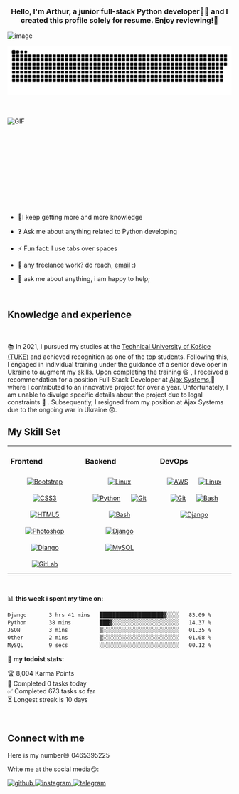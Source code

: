 
### <div align="center">Hello, I'm Arthur, a junior full-stack Python developer👨‍💻 and I created this profile solely for resume. Enjoy reviewing!🚀</div>  


![image](https://user-images.githubusercontent.com/6764957/87082196-3418a980-c25d-11ea-9987-0d9787d54100.png)
</br>

<p align="center">
 <img src="assets/github-snake.svg" alt="snake"/>
</p>
</br>
</br>
<img align="right" alt="GIF" src="https://github.com/abhisheknaiidu/abhisheknaiidu/blob/master/code.gif?raw=true" width="550" height="215" />  
  

- 🌱I keep getting more and more knowledge  
  

- ❓ Ask me about anything related to Python developing   
  

- ⚡ Fun fact: I use tabs over spaces  


 
  
- 💼 any freelance work? do reach, [email](https://mail.google.com/mail/?view=cm&fs=1&to=arturvynokur21@gmail.com) :)
- 💬 ask me about anything, i am happy to help;
<br>

## Knowledge and experience
<br>

📚 In 2021, I pursued my studies at the [Technical University of Košice (TUKE)](https://studium.tuke.sk/wps/portal/studium/univerzita/o-nas/!ut/p/z1/04_Sj9CPykssy0xPLMnMz0vMAfIjo8zizSwNDdyNTQx83X0MXQwCjQINgtzNPIxdDQ30w8EKDHAARwP9KEL6o_ApCXQzwq_AwNUYqgCPG4KLSvULciMMMgPSFQERJJ4-/) and achieved recognition as one of the top students. Following this, I engaged in individual training under the guidance of a senior developer in Ukraine to augment my skills. Upon completing the training 😆 , I received a recommendation for a position Full-Stack Developer at [Ajax Systems](https://ajax-systems.translate.goog/?_x_tr_sl=en&_x_tr_tl=uk&_x_tr_hl=uk&_x_tr_pto=sc&_x_tr_hist=true),💼 where I contributed to an innovative project for over a year. Unfortunately, I am unable to divulge specific details about the project due to legal constraints 📝 . Subsequently, I resigned from my position at Ajax Systems due to the ongoing war in Ukraine 😞.
<br>



## My Skill Set  
<table><tr><td valign="top" width="33%">



### Frontend  
<div align="center">  
<a href="https://getbootstrap.com/docs/3.4/javascript/" target="_blank"><img style="margin: 10px" src="https://profilinator.rishav.dev/skills-assets/bootstrap-plain.svg" alt="Bootstrap" height="50" /></a>  
<a href="https://www.w3schools.com/css/" target="_blank"><img style="margin: 10px" src="https://profilinator.rishav.dev/skills-assets/css3-original-wordmark.svg" alt="CSS3" height="50" /></a>  
<a href="https://en.wikipedia.org/wiki/HTML5" target="_blank"><img style="margin: 10px" src="https://profilinator.rishav.dev/skills-assets/html5-original-wordmark.svg" alt="HTML5" height="50" /></a>  
<a href="https://www.adobe.com/in/products/photoshop.html" target="_blank"><img style="margin: 10px" src="https://profilinator.rishav.dev/skills-assets/photoshop-plain.svg" alt="Photoshop" height="50" /></a>  
<a href="https://www.djangoproject.com/" target="_blank"><img style="margin: 10px" src="https://profilinator.rishav.dev/skills-assets/django-original.svg" alt="Django" height="50" /></a>  
<a href="https://about.gitlab.com/" target="_blank"><img style="margin: 10px" src="https://profilinator.rishav.dev/skills-assets/gitlab.svg" alt="GitLab" height="50" /></a>  
</div>

</td><td valign="top" width="33%">



### Backend  
<div align="center">  
<a href="https://www.linux.org/" target="_blank"><img style="margin: 10px" src="https://profilinator.rishav.dev/skills-assets/linux-original.svg" alt="Linux" height="50" /></a>  
<a href="https://www.python.org/" target="_blank"><img style="margin: 10px" src="https://profilinator.rishav.dev/skills-assets/python-original.svg" alt="Python" height="50" /></a>  
<a href="https://github.com/" target="_blank"><img style="margin: 10px" src="https://profilinator.rishav.dev/skills-assets/git-scm-icon.svg" alt="Git" height="50" /></a>  
<a href="https://www.gnu.org/software/bash/" target="_blank"><img style="margin: 10px" src="https://profilinator.rishav.dev/skills-assets/gnu_bash-icon.svg" alt="Bash" height="50" /></a>  
<a href="https://www.djangoproject.com/" target="_blank"><img style="margin: 10px" src="https://profilinator.rishav.dev/skills-assets/django-original.svg" alt="Django" height="50" /></a>  
<a href="https://www.mysql.com/" target="_blank"><img style="margin: 10px" src="https://profilinator.rishav.dev/skills-assets/mysql-original-wordmark.svg" alt="MySQL" height="50" /></a>  
</div>

</td><td valign="top" width="33%">



### DevOps  
<div align="center">  
<a href="https://aws.amazon.com/" target="_blank"><img style="margin: 10px" src="https://profilinator.rishav.dev/skills-assets/amazonwebservices-original-wordmark.svg" alt="AWS" height="50" /></a>  
<a href="https://www.linux.org/" target="_blank"><img style="margin: 10px" src="https://profilinator.rishav.dev/skills-assets/linux-original.svg" alt="Linux" height="50" /></a>  
<a href="https://github.com/" target="_blank"><img style="margin: 10px" src="https://profilinator.rishav.dev/skills-assets/git-scm-icon.svg" alt="Git" height="50" /></a>  
<a href="https://www.gnu.org/software/bash/" target="_blank"><img style="margin: 10px" src="https://profilinator.rishav.dev/skills-assets/gnu_bash-icon.svg" alt="Bash" height="50" /></a>  
<a href="https://www.djangoproject.com/" target="_blank"><img style="margin: 10px" src="https://profilinator.rishav.dev/skills-assets/django-original.svg" alt="Django" height="50" /></a>  
</div>

</td></tr></table>  

<br/>  


📊 **this week i spent my time on:**
<!--START_SECTION:waka-->

```txt
Django       3 hrs 41 mins   ████████████████████▓░░░░   83.09 %
Python       38 mins         ███▓░░░░░░░░░░░░░░░░░░░░░   14.37 %
JSON         3 mins          ▒░░░░░░░░░░░░░░░░░░░░░░░░   01.35 %
Other        2 mins          ▒░░░░░░░░░░░░░░░░░░░░░░░░   01.08 %
MySQL        9 secs          ░░░░░░░░░░░░░░░░░░░░░░░░░   00.12 %
```

<!--END_SECTION:waka-->



🚧 **my todoist stats:**
<!-- TODO-IST:START -->
🏆  8,004 Karma Points           
🌸  Completed 0 tasks today           
✅  Completed 673 tasks so far           
⏳  Longest streak is 10 days
<!-- TODO-IST:END -->

<br>

## Connect with me  
Here is my number😄 0465395225  
  
Write me at the social media😏: 

<a href="https://github.com/ArturVynokur21" target="_blank">
<img src=https://img.shields.io/badge/github-%2324292e.svg?&style=for-the-badge&logo=github&logoColor=white alt=github style="margin-bottom: 5px;" />
</a>
<a href="https://instagram.com/artyrvynokyr" target="_blank">
<img src=https://img.shields.io/badge/instagram-%23000000.svg?&style=for-the-badge&logo=instagram&logoColor=white alt=instagram style="margin-bottom: 5px;" />
</a> 

<a href="https://t.me/Arxxxangel0" target="_blank">
  <img src="https://img.shields.io/badge/telegram-%232CA5E0.svg?&style=for-the-badge&logo=telegram&logoColor=white" alt="telegram" style="margin-bottom: 5px;" />
</a>
<br>






